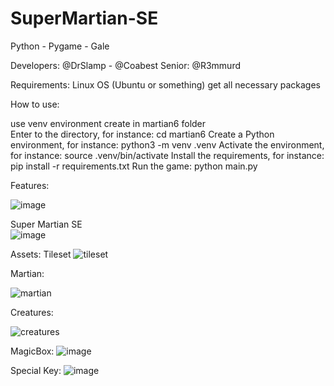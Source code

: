 # SuperMartian-SE
Python - Pygame - Gale

Developers: @DrSlamp  - @Coabest 
Senior: @R3mmurd 

Requirements: Linux OS (Ubuntu or something)
get all necessary packages 

How to use: 

use venv environment 
create in martian6 folder  
Enter to the directory, for instance: cd martian6
Create a Python environment, for instance: python3 -m venv .venv
Activate the environment, for instance: source .venv/bin/activate
Install the requirements, for instance: pip install -r requirements.txt
Run the game: python main.py

Features: 

![image](https://user-images.githubusercontent.com/24397487/232254755-956d1207-b8e6-4750-af5d-2f16132de9dc.png)

Super Martian SE  
![image](https://user-images.githubusercontent.com/24397487/232254736-ccad3f1d-0382-4dca-9eeb-cc3ff300c673.png)


Assets:
Tileset
![tileset](https://user-images.githubusercontent.com/24397487/232254776-d200a72a-7126-42a7-9d1a-5dfb1c50578e.png)


Martian:

![martian](https://user-images.githubusercontent.com/24397487/232177050-5fc9dd54-1d70-4b62-870e-ef3a3415764f.png)

Creatures:

![creatures](https://user-images.githubusercontent.com/24397487/232177061-f112e7bb-cf18-40e1-a3ee-84745a7b2aa8.png)


MagicBox:
![image](https://user-images.githubusercontent.com/24397487/232177075-686a0e28-91a7-4911-8765-5a0d87e4de83.png)

Special Key: 
![image](https://user-images.githubusercontent.com/24397487/232177090-0d7ad1d3-372f-4ba1-a342-97b6dfd2cfae.png)


